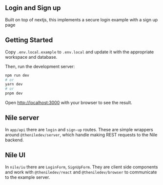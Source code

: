 ## Login and Sign up

Built on top of nextjs, this implements a secure login example with a sign up page

## Getting Started

Copy `.env.local.example` to `.env.local` and update it with the appropriate workspace and database.

Then, run the development server:

```bash
npm run dev
# or
yarn dev
# or
pnpm dev
```

Open [http://localhost:3000](http://localhost:3000) with your browser to see the result.

## Nile server

In `app/api` there are `login` and `sign-up` routes. These are simple wrappers around `@theniledev/server`, which handle making REST requests to the Nile backend.

## Nile UI

In `nile/iu` there are `LoginForm`, `SignUpForm`. They are client side components and work with `@theniledev/react` and `@theniledev/browser` to communicate to the example server.
